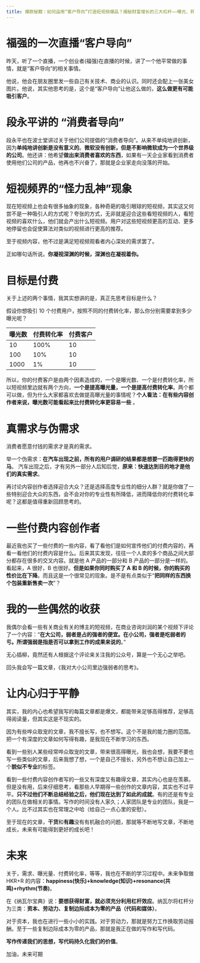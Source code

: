 ```yaml
---
title: 爆款秘籍：如何运用“客户导向”打造短视频爆品？揭秘财富增长的三大杠杆——曝光、转化与真需求洞察！
---
```


# 福强的一次直播“客户导向”

昨天，听了一个直播，一个创业者(福强)在直播的时候，讲了一个他平常做的事情，就是“客户导向”的相关事情。

他说，他会在朋友圈里发一些自己有关技术、商业的认识。同时还会配上一张美女图片。他说，其实他思考的是，这个是“客户导向”让他这么做的，**这么做更有可能吸引客户**。

# 段永平讲的 “消费者导向”

段永平也在波士堂讲过关于他们公司提倡的“消费者导向”。从来不单纯地讲创新，因为**单纯地讲创新是没有意义的**。**微软没有创新，但是不影响微软成为一个世界级的公司**。他还讲：他希望**做出来消费者喜欢的东西**，如果有一天企业家看到消费者使用他们公司的产品，他再也不兴奋了，那就是企业家走向没落的开始。

# 短视频界的“怪力乱神”现象

现在短视频上也会有很多抽象的现象，各种奇葩的吸引眼球的短视频，其实这又何尝不是一种吸引人的方式呢？夸张的方式，无非就是迎合这些看短视频的人，看短视频的喜欢什么，他们就会产出什么短视频。用户对这些短视频更高的互动、更多地停留也会促使算法对类似的视频进行更高的推荐。

至于视频内容，他不过是满足短视频观看者内心深处的需求罢了。

正如哪句话所说。**你凝视深渊的时候，深渊也在凝视着你。**

# 目标是付费

关于上述的两个事情，我其实想讲的是，真正先思考目标是什么？

假设你想吸引 10 个付费用户，按照不同的付费转化率，那么你分别需要拿到多少曝光呢？

| 曝光数   | 付费转化率 | 付费客户 |
|-------|-------|------|
| 10    | 100%  | 10   |
| 100   | 10%   | 10   |
| 1000  | 1%    | 10   |


所以，你的付费客户是由两个因素造成的，一个是曝光数、一个是付费转化率，所以短视频里边就有两个方向，**一个是提高曝光量，一个是提高付费转化率**。两个都可以做，但为什么大家都喜欢去做提高曝光量的事情呢？**个人看法：在有些内容创作者来说，曝光数可能看起来比付费转化率更容易一些** 。

# 真需求与伪需求

消费者愿意付钱的需求才是真的需求。

举一个伪需求：**在汽车出现之前，所有的用户调研的结果都是想要一匹跑得更快的马**。 汽车出现之后，才有另外一部分人后知后觉，**原来：快速达到目的地才是他们的真实需求**。

再讨论内容创作者选择迎合大众？还是选择高度专业性的细分人群？就是你做了一些特别迎合大众的东西，会不会对你的专业性有所降低，进而降低你的付费转化率呢？这都是值得重新回顾思考的。

# 一些付费内容创作者

最近我也买了一些付费的一些内容，看了看他们是如何宣传他们的付费内容的，再看一看他们的付费内容是什么。后来其实发现，往往一个人卖的多个商品之间大部分都存在很多的交叉内容。就是他 A 产品的一部分和 B 产品的一部分是一样的。看起来，A 很好，B 也很好。**但是如果你同时购买了 A 和 B 的时候，你的购买的性价比在下降**。而且这是一个很常见的现象。是不是有点类似于“**把同样的东西换个包装重新售卖一次**”？


# 我的一些偶然的收获

我偶尔会看一些有关商业有关的博主的短视频，在商业咨询刘润的某个视频下评论了一个内容：“**在大公司，弱者是占的强者的便宜。在小公司，强者是吃弱者的亏。所谓强弱是指是否可以拿到工作的成果来说的**。”

无心插柳，竟然还有人根据这个评论来关注我的公众号，算是一个无心之举吧。

回头我会写一篇文章，《我对大小公司里边强弱者的思考》。


# 让内心归于平静

其实，我的内心也希望我写的每篇文章都是爆文，都能带来足够高得推荐，足够高得阅读量，但其实这是不现实的。

因为有些哗众取宠的文章，我不擅长写，也不想写。这个不是我的能力圈的范围。把一个有深度的文章如何写得有趣，是我现在不断学习的东西。

看到一些别人某些经常哗众取宠的文章，带来很高得曝光，我也会想，我要不要也写一些类似的文章，后来我想了想，一个是自己不擅长，另外也不想让自己加上一个**貌似不专业**的标签。

看到一些付费内容创作者写的一些又有深度又有趣得文章，其实内心也是在羡慕。但是没有用，后来仔细思考，看那些人早期得一些创作的文章内容，其实也不过平平。**只不过他们不断总结经验之后，他们现在达到了如此的成就**。有的还是有专业的团队在做相关的事情。写作的时间没有人家久；人家团队是专业的团队，我是一个人。比不过其实也在常理之中哈（给自己一点心里的安慰）。


至于现在的文章，**干货**和**有趣**没有有机融合的问题，那就等不断地写文章，不断地成长，未来有可能得到更好的成长吧！



# 未来


关于，需求、曝光量、付费转化率，等等，我也在不断的学习过程中。未来争取做 HKR+R 的内容：**happiness(快乐)+knowledge(知识)+resonance(共鸣)+rhythm(节奏)**。



在《纳瓦尔宝典》说：**要想获得财富，就必须充分利用杠杆效应**。纳瓦尔将杠杆分为三类：**资本、劳动力、复制边际成本为零的产品（代码和媒体）**。

对于资本，我也在进行一些小小的实践。对于劳动力，那就是努力工作换取劳动报酬。至于一些复制边际成本为零的产品，那就是我正在做的写作和写代码。

**写作传递我们的思想，写代码持久化我们的价值**。

加油，未来可期
